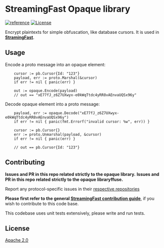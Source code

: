 # StreamingFast Opaque library

[![reference](https://img.shields.io/badge/godoc-reference-5272B4.svg?style=flat-square)](https://pkg.go.dev/github.com/streamingfast/opaque)
[![License](https://img.shields.io/badge/License-Apache%202.0-blue.svg)](https://opensource.org/licenses/Apache-2.0)

Encrypt plaintexts for simple obfuscation, like database cursors.
It is used in **[StramingFast](https://github.com/streamingfast/streamingfast)**.

## Usage

Encode a proto message into an opaque element:

```
	cursor := pb.Cursor{Id: "123"}
	payload, err := proto.Marshal(&cursor)
	if err != nil { panic(err) }

	out := opaque.Encode(payload)
    // out == "xE77fJ_z6Z7UXwyx-e0kWqTtdc4yRR8vAEnvaUQSx96y"
```

Decode opaque element into a proto message:

```
	payload, err := opaque.Decode("xE77fJ_z6Z7UXwyx-e0kWqTtdc4yRR8vAEnvaUQSx96y")
	if err != nil { panic(fmt.Errorf("invalid cursor: %w", err)) }

	cursor := pb.Cursor{}
    err := proto.Unmarshal(payload, &cursor)
	if err != nil { panic(err) }

    // out == pb.Cursor{Id: "123"}
```

## Contributing

**Issues and PR in this repo related strictly to the opaque library.**
**Issues and PR in this repo related strictly to the opaque libraryffuse.**

Report any protocol-specific issues in their
[respective repositories](https://github.com/streamingfast/streamingfast#protocols)

**Please first refer to the general
[StreamingFast contribution guide](https://github.com/streamingfast/streamingfast/blob/master/CONTRIBUTING.md)**,
if you wish to contribute to this code base.

This codebase uses unit tests extensively, please write and run tests.


## License

[Apache 2.0](LICENSE)
